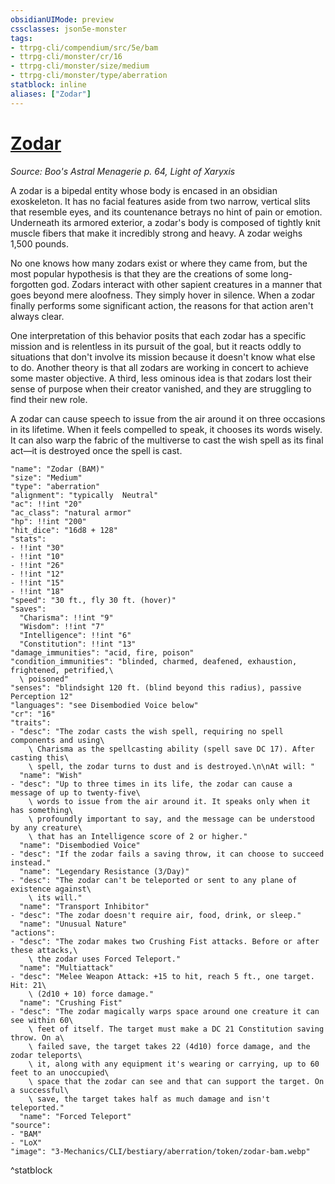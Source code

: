 ```yaml
---
obsidianUIMode: preview
cssclasses: json5e-monster
tags:
- ttrpg-cli/compendium/src/5e/bam
- ttrpg-cli/monster/cr/16
- ttrpg-cli/monster/size/medium
- ttrpg-cli/monster/type/aberration
statblock: inline
aliases: ["Zodar"]
---
```

# [Zodar](3-Mechanics\CLI\bestiary\aberration/zodar-bam.md)
*Source: Boo's Astral Menagerie p. 64, Light of Xaryxis*  

A zodar is a bipedal entity whose body is encased in an obsidian exoskeleton. It has no facial features aside from two narrow, vertical slits that resemble eyes, and its countenance betrays no hint of pain or emotion. Underneath its armored exterior, a zodar's body is composed of tightly knit muscle fibers that make it incredibly strong and heavy. A zodar weighs 1,500 pounds.

No one knows how many zodars exist or where they came from, but the most popular hypothesis is that they are the creations of some long-forgotten god. Zodars interact with other sapient creatures in a manner that goes beyond mere aloofness. They simply hover in silence. When a zodar finally performs some significant action, the reasons for that action aren't always clear.

One interpretation of this behavior posits that each zodar has a specific mission and is relentless in its pursuit of the goal, but it reacts oddly to situations that don't involve its mission because it doesn't know what else to do. Another theory is that all zodars are working in concert to achieve some master objective. A third, less ominous idea is that zodars lost their sense of purpose when their creator vanished, and they are struggling to find their new role.

A zodar can cause speech to issue from the air around it on three occasions in its lifetime. When it feels compelled to speak, it chooses its words wisely. It can also warp the fabric of the multiverse to cast the wish spell as its final act—it is destroyed once the spell is cast.

```statblock
"name": "Zodar (BAM)"
"size": "Medium"
"type": "aberration"
"alignment": "typically  Neutral"
"ac": !!int "20"
"ac_class": "natural armor"
"hp": !!int "200"
"hit_dice": "16d8 + 128"
"stats":
- !!int "30"
- !!int "10"
- !!int "26"
- !!int "12"
- !!int "15"
- !!int "18"
"speed": "30 ft., fly 30 ft. (hover)"
"saves":
  "Charisma": !!int "9"
  "Wisdom": !!int "7"
  "Intelligence": !!int "6"
  "Constitution": !!int "13"
"damage_immunities": "acid, fire, poison"
"condition_immunities": "blinded, charmed, deafened, exhaustion, frightened, petrified,\
  \ poisoned"
"senses": "blindsight 120 ft. (blind beyond this radius), passive Perception 12"
"languages": "see Disembodied Voice below"
"cr": "16"
"traits":
- "desc": "The zodar casts the wish spell, requiring no spell components and using\
    \ Charisma as the spellcasting ability (spell save DC 17). After casting this\
    \ spell, the zodar turns to dust and is destroyed.\n\nAt will: "
  "name": "Wish"
- "desc": "Up to three times in its life, the zodar can cause a message of up to twenty-five\
    \ words to issue from the air around it. It speaks only when it has something\
    \ profoundly important to say, and the message can be understood by any creature\
    \ that has an Intelligence score of 2 or higher."
  "name": "Disembodied Voice"
- "desc": "If the zodar fails a saving throw, it can choose to succeed instead."
  "name": "Legendary Resistance (3/Day)"
- "desc": "The zodar can't be teleported or sent to any plane of existence against\
    \ its will."
  "name": "Transport Inhibitor"
- "desc": "The zodar doesn't require air, food, drink, or sleep."
  "name": "Unusual Nature"
"actions":
- "desc": "The zodar makes two Crushing Fist attacks. Before or after these attacks,\
    \ the zodar uses Forced Teleport."
  "name": "Multiattack"
- "desc": "Melee Weapon Attack: +15 to hit, reach 5 ft., one target. Hit: 21\
    \ (2d10 + 10) force damage."
  "name": "Crushing Fist"
- "desc": "The zodar magically warps space around one creature it can see within 60\
    \ feet of itself. The target must make a DC 21 Constitution saving throw. On a\
    \ failed save, the target takes 22 (4d10) force damage, and the zodar teleports\
    \ it, along with any equipment it's wearing or carrying, up to 60 feet to an unoccupied\
    \ space that the zodar can see and that can support the target. On a successful\
    \ save, the target takes half as much damage and isn't teleported."
  "name": "Forced Teleport"
"source":
- "BAM"
- "LoX"
"image": "3-Mechanics/CLI/bestiary/aberration/token/zodar-bam.webp"
```
^statblock